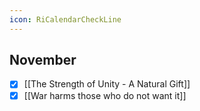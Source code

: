 ```yaml
---
icon: RiCalendarCheckLine
---
```

## November

- [x] [[The Strength of Unity - A Natural Gift]]
- [x] [[War harms those who do not want it]]
